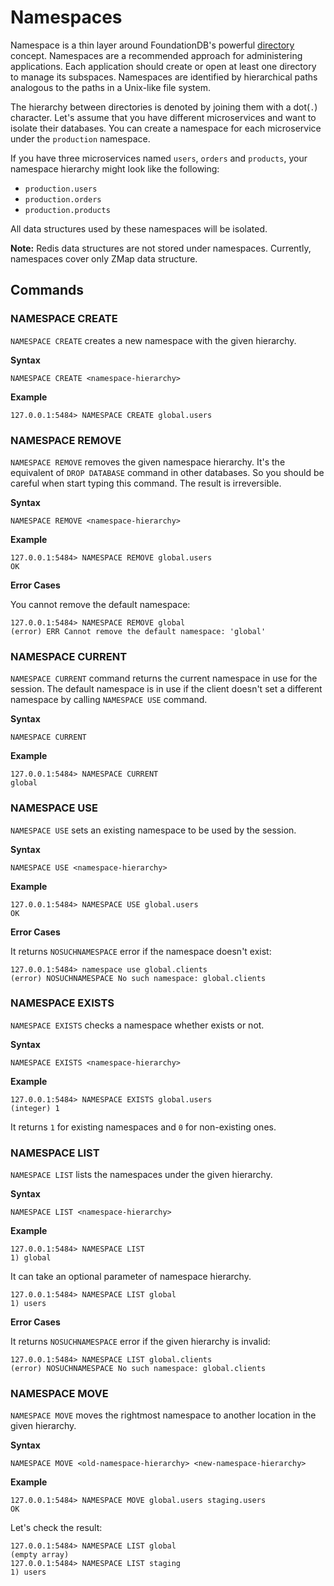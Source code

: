 # Namespaces

Namespace is a thin layer around FoundationDB's powerful [directory](https://apple.github.io/foundationdb/developer-guide.html#directories) concept. Namespaces are a
recommended approach for administering applications. Each application should create or open at least one directory to 
manage its subspaces. Namespaces are identified by hierarchical paths analogous to the paths in a Unix-like file system.

The hierarchy between directories is denoted by joining them with a dot(`.`) character. Let's assume that you have different
microservices and want to isolate their databases. You can create a namespace for each microservice under the
`production` namespace.

If you have three microservices named `users`, `orders` and `products`, your namespace hierarchy might look like the
following:

* `production.users`
* `production.orders`
* `production.products`

All data structures used by these namespaces will be isolated.

**Note:** Redis data structures are not stored under namespaces. Currently, namespaces cover only ZMap data structure.

## Commands

### NAMESPACE CREATE

`NAMESPACE CREATE` creates a new namespace with the given hierarchy.

**Syntax**

```
NAMESPACE CREATE <namespace-hierarchy>
```

**Example**

```
127.0.0.1:5484> NAMESPACE CREATE global.users 
```

### NAMESPACE REMOVE

`NAMESPACE REMOVE` removes the given namespace hierarchy. It's the equivalent of `DROP DATABASE` command in other
databases. So you should be careful when start typing this command. The result is irreversible.

**Syntax**

```
NAMESPACE REMOVE <namespace-hierarchy>
```

**Example**

```
127.0.0.1:5484> NAMESPACE REMOVE global.users
OK 
```

**Error Cases**

You cannot remove the default namespace:

```
127.0.0.1:5484> NAMESPACE REMOVE global
(error) ERR Cannot remove the default namespace: 'global'
```

### NAMESPACE CURRENT

`NAMESPACE CURRENT` command returns the current namespace in use for the session. The default namespace is in use if the
client doesn't set a different namespace by calling `NAMESPACE USE` command.

**Syntax**

```
NAMESPACE CURRENT
```

**Example**

```
127.0.0.1:5484> NAMESPACE CURRENT
global 
```

### NAMESPACE USE

`NAMESPACE USE` sets an existing namespace to be used by the session.

**Syntax**

```
NAMESPACE USE <namespace-hierarchy>
```

**Example**

```
127.0.0.1:5484> NAMESPACE USE global.users
OK 
```

**Error Cases**

It returns `NOSUCHNAMESPACE` error if the namespace doesn't exist:

```
127.0.0.1:5484> namespace use global.clients
(error) NOSUCHNAMESPACE No such namespace: global.clients
```

### NAMESPACE EXISTS

`NAMESPACE EXISTS` checks a namespace whether exists or not.

**Syntax**

```
NAMESPACE EXISTS <namespace-hierarchy>
```

**Example**

```
127.0.0.1:5484> NAMESPACE EXISTS global.users
(integer) 1
```

It returns `1` for existing namespaces and `0` for non-existing ones.

### NAMESPACE LIST

`NAMESPACE LIST` lists the namespaces under the given hierarchy.

**Syntax**

```
NAMESPACE LIST <namespace-hierarchy>
```

**Example**

```
127.0.0.1:5484> NAMESPACE LIST
1) global
```

It can take an optional parameter of namespace hierarchy.

```
127.0.0.1:5484> NAMESPACE LIST global
1) users
```

**Error Cases**

It returns `NOSUCHNAMESPACE` error if the given hierarchy is invalid:

```
127.0.0.1:5484> NAMESPACE LIST global.clients
(error) NOSUCHNAMESPACE No such namespace: global.clients
```

### NAMESPACE MOVE

`NAMESPACE MOVE` moves the rightmost namespace to another location in the given hierarchy.

**Syntax**

```
NAMESPACE MOVE <old-namespace-hierarchy> <new-namespace-hierarchy>
```

**Example**

```
127.0.0.1:5484> NAMESPACE MOVE global.users staging.users
OK
```

Let's check the result:

```
127.0.0.1:5484> NAMESPACE LIST global
(empty array)
127.0.0.1:5484> NAMESPACE LIST staging
1) users
```